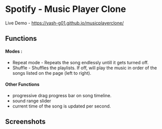 # Spotify - Music Player Clone

Live Demo - https://yash-g01.github.io/musicplayerclone/

## Functions

#### Modes :
* Repeat mode - Repeats the song endlessly untill it gets turned off.
* Shuffle - Shuffles the playlists. If off, will play the music in order of the songs listed on the page (left to right).

#### Other Functions
* progressive drag progress bar on song timeline.
* sound range slider
* current time of the song is updated per second.

## Screenshots

